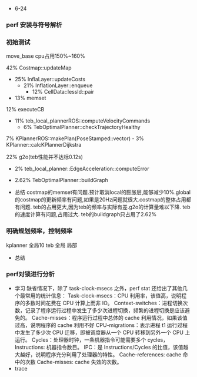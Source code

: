 - 6-24
### perf 安装与符号解析


### 初始测试
move_base cpu占用150%~160%

42% Costmap::updateMap
- 25% InflaLayer::updateCosts
	- 21% InflationLayer::enqueue
		- 12% CellData::lessId::pair 
- 13% memset

12% executeCB
- 11% teb_local_plannerROS::computeVelocityCommands
	- 6% TebOptimalPlanner::checkTrajectoryHealthy

7% KPlannerROS::makePlan(PoseStamped::vector)
	- 3% KPlanner::calcKPlannerDijkstra

22% g2o(teb性能并不达标0.12s)
- 2% teb_local_planner::EdgeAcceleration::computeError
- 2.62% TebOptimalPlanner::buildGraph

- 总结
costmap的memset有问题.预计取消local的膨胀层,能够减少10%.global的costmap的更新频率有问题,如果是20Hz问题就很大.costmap的整体占用都有问题.
teb的占用更大,因为teb的频率与实际有差.g2o的计算量难以下降.
teb的速度计算有问题,占用过大.
teb的buildgraph只占用了2.62%

### 明确规划频率，控制频率
kplanner 全局10 
teb 全局 局部
- 总结

### perf对锁进行分析
- 学习
缺省情况下，除了 task-clock-msecs 之外，perf stat 还给出了其他几个最常用的统计信息：
Task-clock-msecs：CPU 利用率，该值高，说明程序的多数时间花费在 CPU 计算上而非 IO。
Context-switches：进程切换次数，记录了程序运行过程中发生了多少次进程切换，频繁的进程切换是应该避免的。
Cache-misses：程序运行过程中总体的 cache 利用情况，如果该值过高，说明程序的 cache 利用不好
CPU-migrations：表示进程 t1 运行过程中发生了多少次 CPU 迁移，即被调度器从一个 CPU 转移到另外一个 CPU 上运行。
Cycles：处理器时钟，一条机器指令可能需要多个 cycles，
Instructions: 机器指令数目。
IPC：是 Instructions/Cycles 的比值，该值越大越好，说明程序充分利用了处理器的特性。
Cache-references: cache 命中的次数
Cache-misses: cache 失效的次数。
- trace


